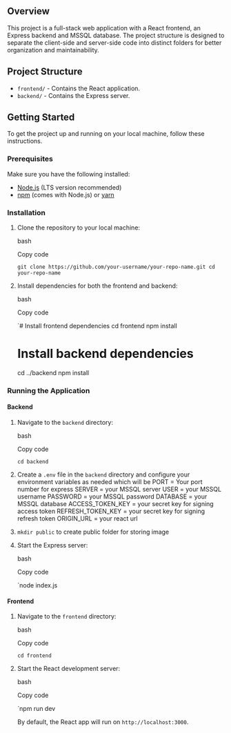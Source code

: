 
## Overview

This project is a full-stack web application with a React frontend, an Express backend and MSSQL database. The project structure is designed to separate the client-side and server-side code into distinct folders for better organization and maintainability.

## Project Structure

-   `frontend/` - Contains the React application.
-   `backend/` - Contains the Express server.

## Getting Started

To get the project up and running on your local machine, follow these instructions.

### Prerequisites

Make sure you have the following installed:

-   [Node.js](https://nodejs.org/) (LTS version recommended)
-   [npm](https://www.npmjs.com/) (comes with Node.js) or [yarn](https://yarnpkg.com/)

### Installation

1.  Clone the repository to your local machine:
    
    bash
    
    Copy code
    
    `git clone https://github.com/your-username/your-repo-name.git
    cd your-repo-name` 
    
2.  Install dependencies for both the frontend and backend:
    
    bash
    
    Copy code
    
    `# Install frontend dependencies
    cd frontend
    npm install
    
    # Install backend dependencies
    cd ../backend
    npm install
   
    

### Running the Application

#### Backend

1.  Navigate to the `backend` directory:
    
    bash
    
    Copy code
    
    `cd backend` 

    
2.  Create a `.env` file in the `backend` directory and configure your environment variables as needed which will be
PORT  = Your port number for express
SERVER  =  your MSSQL server
USER  =  your MSSQL username
PASSWORD  =  your MSSQL password
DATABASE  =  your MSSQL database
ACCESS_TOKEN_KEY  = your secret key for signing access token
REFRESH_TOKEN_KEY  =  your secret key for signing refresh token
ORIGIN_URL  = your react url

3. `mkdir public` to create public folder for storing image 

    
4.  Start the Express server:
    
    bash
    
    Copy code
    
    `node index.js
    
    

#### Frontend

1.  Navigate to the `frontend` directory:
    
    bash
    
    Copy code
    
    `cd frontend` 
    
2.  Start the React development server:
    
    bash
    
    Copy code
    
    `npm run dev
 
    By default, the React app will run on `http://localhost:3000`.
    

